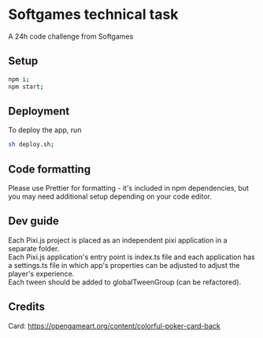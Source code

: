 # Softgames technical task

A 24h code challenge from Softgames

## Setup

```bash
npm i;
npm start;
```

## Deployment

To deploy the app, run

```bash
sh deploy.sh;
```

## Code formatting

Please use Prettier for formatting - it's included in npm dependencies, but you may need additional setup depending on your code editor.

## Dev guide

Each Pixi.js project is placed as an independent pixi application in a separate folder.  
Each Pixi.js application's entry point is index.ts file and each application has a settings.ts file in which app's properties can be adjusted to adjust the player's experience.  
Each tween should be added to globalTweenGroup (can be refactored).

## Credits

Card: https://opengameart.org/content/colorful-poker-card-back
